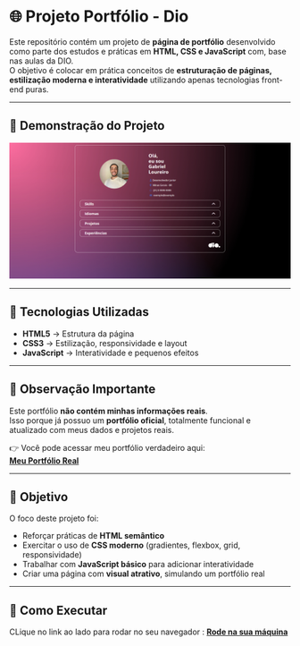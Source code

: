 # 🌐 Projeto Portfólio - Dio  

Este repositório contém um projeto de **página de portfólio** desenvolvido como parte dos estudos e práticas em **HTML, CSS e JavaScript** com, base nas aulas da DIO.  
O objetivo é colocar em prática conceitos de **estruturação de páginas, estilização moderna e interatividade** utilizando apenas tecnologias front-end puras.  

---

## 📸 Demonstração do Projeto  

![Screenshot do Projeto](./assets/imagens/projeto%20finalizado.jpg)


---

## 🚀 Tecnologias Utilizadas  

- **HTML5** → Estrutura da página  
- **CSS3** → Estilização, responsividade e layout  
- **JavaScript** → Interatividade e pequenos efeitos  

---

## 🔎 Observação Importante  

Este portfólio **não contém minhas informações reais**.  
Isso porque já possuo um **portfólio oficial**, totalmente funcional e atualizado com meus dados e projetos reais.  

👉 Você pode acessar meu portfólio verdadeiro aqui:  
**[Meu Portfólio Real](https://gabrielgomesdev20.github.io/Portfolio/)**  

---

## 🎯 Objetivo  

O foco deste projeto foi:  
- Reforçar práticas de **HTML semântico**  
- Exercitar o uso de **CSS moderno** (gradientes, flexbox, grid, responsividade)  
- Trabalhar com **JavaScript básico** para adicionar interatividade  
- Criar uma página com **visual atrativo**, simulando um portfólio real  

---

## 📌 Como Executar  

CLique no link ao lado para rodar no seu navegador :
**[Rode na sua máquina](https://gabrielgomesdev20.github.io/Portfolio/)** 
